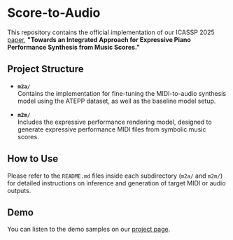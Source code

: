 # Score-to-Audio
This repository contains the official implementation of our ICASSP 2025 [paper](https://ieeexplore.ieee.org/stamp/stamp.jsp?arnumber=10890623), **"Towards an Integrated Approach for Expressive Piano Performance Synthesis from Music Scores."**

## Project Structure

- **`m2a/`**  
  Contains the implementation for fine-tuning the MIDI-to-audio synthesis model using the ATEPP dataset, as well as the baseline model setup.

- **`m2m/`**  
  Includes the expressive performance rendering model, designed to generate expressive performance MIDI files from symbolic music scores.

## How to Use

Please refer to the `README.md` files inside each subdirectory (`m2a/` and `m2m/`) for detailed instructions on inference and generation of target MIDI or audio outputs.

## Demo
You can listen to the demo samples on our [project page](https://tangjjbetsy.github.io/S2A/).
